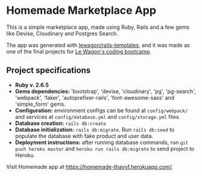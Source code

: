 # Homemade Marketplace App

This is a simple marketplace app, made using Ruby, Rails and a few gems like Devise, Cloudinary and Postgres Search.

The app was generated with [lewagon/rails-templates](https://github.com/lewagon/rails-templates), and it was made as one of the final projects for [Le Wagon's coding bootcamp](https://www.lewagon.com).

## Project specifications
* **Ruby v. 2.6.5**
* **Gems dependencies:** 'bootstrap', 'devise, 'cloudinary', 'pg', 'pg-search', 'webpack', 'faker', 'autoprefixer-rails', 'font-awesome-sass' and 'simple_form'  gems.
* **Configuration:** environment configs can be found at `config/webpack/` and services at `config/database.yml` and `config/storage.yml` files.
* **Database creation:** `rails db:create`
* **Database initialization:** `rails db:migrate`. Run `rails db:seed` to populate the database with fake product and user data.
* **Deployment instructions:** after running database commands, run `git push heroku master` and `heroku run rails db:migrate` to send project to Heroku.

Visit Homemade app at https://homemade-thayvf.herokuapp.com/.
